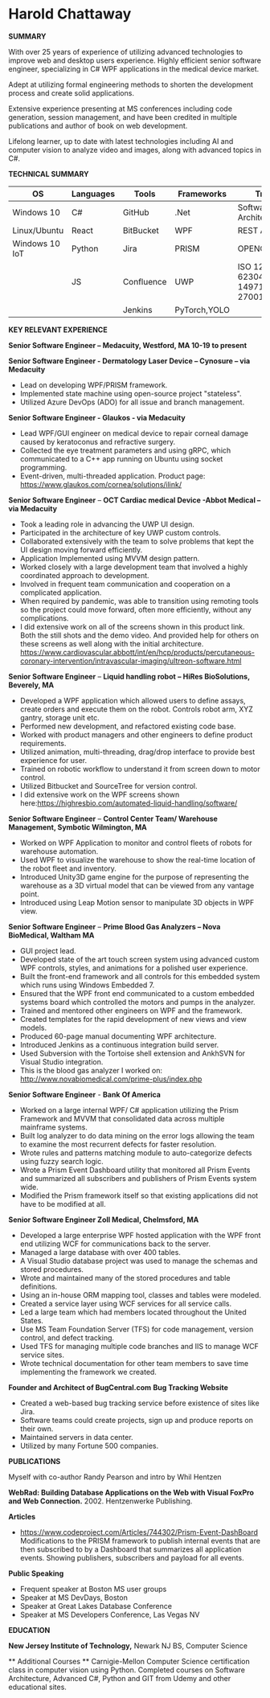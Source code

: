 # **Harold Chattaway**

**SUMMARY**

With over 25 years of experience of utilizing advanced technologies to improve web and desktop users experience. Highly efficient senior software engineer, specializing in C# WPF applications in the medical device market.

Adept at utilizing formal engineering methods to shorten the development process and create solid applications.

Extensive experience presenting at MS conferences including code generation, session management, and have been credited in multiple publications and author of book on web development.

Lifelong learner, up to date with latest technologies including AI and computer vision to analyze video and images, along with advanced topics in C#.

**TECHNICAL SUMMARY**

|   OS|  Languages | Tools  | Frameworks | Training |
|---|---|---|---|---|
| Windows 10  | C#  |  GitHub |.Net|Software Architecture |
| Linux/Ubuntu  |  React | BitBucket  |WPF| REST API's |
| Windows 10 IoT  |  Python | Jira  |PRISM| OPENCV/PyTorch |
|   |  JS | Confluence   |UWP| ISO 123485, IEC 62304, ISO 14971, ISO 27001 |
|   |   | Jenkins  |PyTorch,YOLO|

**KEY RELEVANT EXPERIENCE**

 **Senior Software Engineer – Medacuity, Westford, MA  10-19 to present**

 **Senior Software Engineer - Dermatology Laser Device – Cynosure – via Medacuity** 

- Lead on developing WPF/PRISM framework.
- Implemented state machine using open-source project "stateless".
- Utilized Azure DevOps (ADO) for all issue and branch management.

 **Senior Software Engineer - Glaukos - via Medacuity** 

- Lead WPF/GUI engineer on medical device to repair corneal damage caused by keratoconus and refractive surgery.
- Collected the eye treatment parameters and using gRPC, which communicated to a C++ app running on Ubuntu using socket programming.
- Event-driven, multi-threaded application.
Product page: https://www.glaukos.com/cornea/solutions/ilink/

**Senior Software Engineer** – **OCT Cardiac medical Device -Abbot Medical – via Medacuity** 

- Took a leading role in advancing the UWP UI design.
- Participated in the architecture of key UWP custom controls.
- Collaborated extensively with the team to solve problems that kept the UI design moving forward efficiently.
- Application Implemented using MVVM design pattern.
- Worked closely with a large development team that involved a highly coordinated approach to development.
- Involved in frequent team communication and cooperation on a complicated application.
- When required by pandemic, was able to transition using remoting tools so the project could move forward, often more efficiently, without any complications.
- I did extensive work on all of the screens shown in this product link. Both the still shots and the demo video. And provided help for others on these screens as well along with the initial architecture.
https://www.cardiovascular.abbott/int/en/hcp/products/percutaneous-coronary-intervention/intravascular-imaging/ultreon-software.html

 **Senior Software Engineer** – **Liquid handling robot** **– HiRes BioSolutions, Beverely, MA** 

- Developed a WPF application which allowed users to define assays, create orders and execute them on the robot. Controls robot arm, XYZ gantry, storage unit etc.
- Performed new development, and refactored existing code base.
- Worked with product managers and other engineers to define product requirements.
- Utilized animation, multi-threading, drag/drop interface to provide best experience for user.
- Trained on robotic workflow to understand it from screen down to motor control.
- Utilized Bitbucket and SourceTree for version control.
- I did extensive work on the WPF screens shown here:https://highresbio.com/automated-liquid-handling/software/

 **Senior Software Engineer**  –  **Control Center Team/ Warehouse Management, Symbotic Wilmington, MA** 

- Worked on WPF Application to monitor and control fleets of robots for warehouse automation.
- Used WPF to visualize the warehouse to show the real-time location of the robot fleet and inventory.
- Introduced Unity3D game engine for the purpose of representing the warehouse as a 3D virtual model that can be viewed from any vantage point.
- Introduced using Leap Motion sensor to manipulate 3D objects in WPF view.

 **Senior Software Engineer**  –  **Prime Blood Gas Analyzers – Nova BioMedical, Waltham MA** 

- GUI project lead.
- Developed state of the art touch screen system using advanced custom WPF controls, styles, and animations for a polished user experience.
- Built the front-end framework and all controls for this embedded system which runs using Windows Embedded 7.
- Ensured that the WPF front end communicated to a custom embedded systems board which controlled the motors and pumps in the analyzer.
- Trained and mentored other engineers on WPF and the framework.
- Created templates for the rapid development of new views and view models.
- Produced 60-page manual documenting WPF architecture.
- Introduced Jenkins as a continuous integration build server.
- Used Subversion with the Tortoise shell extension and AnkhSVN for Visual Studio integration.
- This is the blood gas analyzer I worked on: http://www.novabiomedical.com/prime-plus/index.php

 **Senior Software Engineer** - **Bank Of America** 

- Worked on a large internal WPF/ C# application utilizing the Prism Framework and MVVM that consolidated data across multiple mainframe systems.
- Built log analyzer to do data mining on the error logs allowing the team to examine the most recurrent defects for faster resolution.
- Wrote rules and patterns matching module to auto-categorize defects using fuzzy search logic.
- Wrote a Prism Event Dashboard utility that monitored all Prism Events and summarized all subscribers and publishers of Prism Events system wide.
- Modified the Prism framework itself so that existing applications did not have to be modified at all.

 **Senior Software Engineer Zoll Medical, Chelmsford, MA** 

- Developed a large enterprise WPF hosted application with the WPF front end utilizing WCF for communications back to the server.
- Managed a large database with over 400 tables.
- A Visual Studio database project was used to manage the schemas and stored procedures.
- Wrote and maintained many of the stored procedures and table definitions.
- Using an in-house ORM mapping tool, classes and tables were modeled.
- Created a service layer using WCF services for all service calls.
- Led a large team which had members located throughout the United States.
- Use MS Team Foundation Server (TFS) for code management, version control, and defect tracking.
- Used TFS for managing multiple code branches and IIS to manage WCF service sites.
- Wrote technical documentation for other team members to save time implementing the framework we created.

 **Founder and Architect of BugCentral.com**  **Bug Tracking Website** 

- Created a web-based bug tracking service before existence of sites like Jira.
- Software teams could create projects, sign up and produce reports on their own.
- Maintained servers in data center.
- Utilized by many Fortune 500 companies.

**PUBLICATIONS**

Myself with co-author Randy Pearson and intro by Whil Hentzen 

**WebRad: Building Database Applications on the Web with Visual FoxPro and Web Connection.** 2002. Hentzenwerke Publishing.

**Articles**
- https://www.codeproject.com/Articles/744302/Prism-Event-DashBoard
Modifications to the PRISM framework to publish internal events that are then subscribed to by a Dashboard that summarizes all application events. Showing publishers, subscribers and payload for all events.

**Public Speaking**

- Frequent speaker at Boston MS user groups
- Speaker at MS DevDays, Boston
- Speaker at Great Lakes Database Conference
- Speaker at MS Developers Conference, Las Vegas NV

**EDUCATION**

**New Jersey Institute of Technology,** Newark NJ
  BS, Computer Science

** Additional Courses **
Carnigie-Mellon Computer Science certification class in computer vision using Python.
Completed courses on Software Architecture, Advanced C#, Python and GIT from Udemy and other educational sites.
